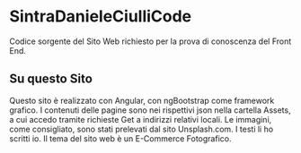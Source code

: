 # SintraDanieleCiulliCode

Codice sorgente del Sito Web richiesto per la prova di conoscenza del Front End.

## Su questo Sito

Questo sito è realizzato con Angular, con ngBootstrap come framework grafico. I contenuti delle pagine sono nei rispettivi json nella cartella Assets, a cui accedo tramite richieste Get a indirizzi relativi locali. 
Le immagini, come consigliato, sono stati prelevati dal sito Unsplash.com. 
I testi li ho scritti io. 
Il tema del sito web è un E-Commerce Fotografico.
